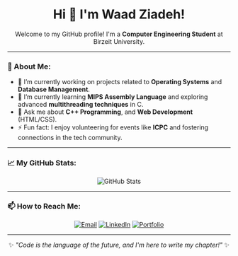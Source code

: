 <div align="center">
  <h1>
    Hi 👋 I'm Waad Ziadeh!
  </h1>
  <p>
    Welcome to my GitHub profile! I'm a <strong>Computer Engineering Student</strong> at Birzeit University.
  </p>
</div>

---

### 🌟 About Me:
- 🔭 I’m currently working on projects related to **Operating Systems** and **Database Management**.  
- 🌱 I’m currently learning **MIPS Assembly Language** and exploring advanced **multithreading techniques** in C.  
- 💬 Ask me about **C++ Programming**, and **Web Development** (HTML/CSS).  
- ⚡ Fun fact: I enjoy volunteering for events like **ICPC** and fostering connections in the tech community.  

---

### 📈 My GitHub Stats:
<div align="center">
  <img src="https://github-readme-stats.vercel.app/api?username=WaadZiadeh&show_icons=true&theme=radical" alt="GitHub Stats" />
</div>

---

### 📫 How to Reach Me:
<div align="center">
  <a href="mailto:waadziadeh@example.com"><img src="https://img.shields.io/badge/Email-D14836?style=for-the-badge&logo=gmail&logoColor=white" alt="Email"></a>
  <a href="https://linkedin.com/in/waadziadeh"><img src="https://img.shields.io/badge/LinkedIn-0077B5?style=for-the-badge&logo=linkedin&logoColor=white" alt="LinkedIn"></a>
  <a href="https://waadziadeh.github.io"><img src="https://img.shields.io/badge/Portfolio-24292E?style=for-the-badge&logo=githubpages&logoColor=white" alt="Portfolio"></a>
</div>

---

<div align="center">
  ✨ <em>"Code is the language of the future, and I'm here to write my chapter!"</em> ✨
</div>
